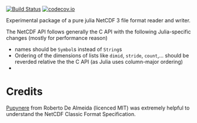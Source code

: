 
[![Build Status](https://github.com/Alexander-Barth/NetCDF3.jl/workflows/CI/badge.svg)](https://github.com/Alexander-Barth/NetCDF3.jl/actions)
[![codecov.io](http://codecov.io/github/Alexander-Barth/NetCDF3.jl/coverage.svg?branch=main)](http://codecov.io/github/Alexander-Barth/NetCDF3.jl?branch=master)



Experimental package of a pure julia NetCDF 3 file format reader and writer.


The NetCDF API follows generally the C API with the following Julia-specific changes (mostly for performance reason)

* names should be `Symbol`s instead of `String`s
* Ordering of the dimensions of lists like `dimid`, `stride`, `count`,... should be reverded relative the the C API (as Julia uses column-major ordering)
*


# Credits

[Pupynere](https://pypi.org/project/pupynere/) from Roberto De Almeida (licenced MIT) was extremely helpful to understand the NetCDF Classic Format Specification.
